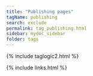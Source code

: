 ```yaml
---
title: "Publishing pages"
tagName: publishing
search: exclude
permalink: tag_publishing.html
sidebar: mydoc_sidebar
folder: tags
---
```

{% include taglogic2.html %}

{% include links.html %}
